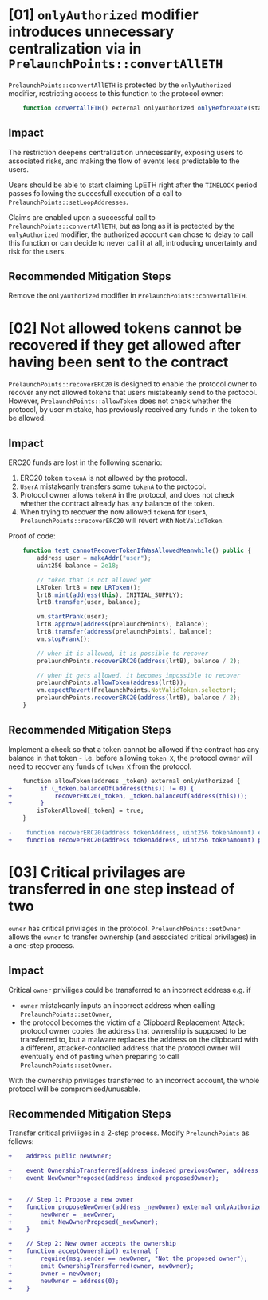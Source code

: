 # [01] `onlyAuthorized` modifier introduces unnecessary centralization via  in `PrelaunchPoints::convertAllETH`

`PrelaunchPoints::convertAllETH` is protected by the `onlyAuthorized` modifier, restricting access to this function to the protocol owner:

```javascript
    function convertAllETH() external onlyAuthorized onlyBeforeDate(startClaimDate) {...}
```

## Impact
The restriction deepens centralization unnecessarily, exposing users to associated risks, and making the flow of events less predictable to the users.

Users should be able to start claiming LpETH right after the `TIMELOCK` period passes following the succesfull execution of a call to `PrelaunchPoints::setLoopAddresses`. 

Claims are enabled upon a successful call to `PrelaunchPoints::convertAllETH`, but as long as it is protected by the `onlyAuthorized` modifier, the authorized account can chose to delay to call this function or can decide to never call it at all, introducing uncertainty and risk for the users.

## Recommended Mitigation Steps
Remove the `onlyAuthorized` modifier in `PrelaunchPoints::convertAllETH`.


# [02] Not allowed tokens cannot be recovered if they get allowed after having been sent to the contract

`PrelaunchPoints::recoverERC20` is designed to enable the protocol owner to recover any not allowed tokens that users mistakeanly send to the protocol. However, `PrelaunchPoints::allowToken` does not check whether the protocol, by user mistake, has previously received any funds in the token to be allowed.

## Impact

ERC20 funds are lost in the following scenario:

1. ERC20 token `tokenA` is not allowed by the protocol.
2. `UserA` mistakeanly transfers some `tokenA` to the protocol.
3. Protocol owner allows `tokenA` in the protocol, and does not check whether the contract already has any balance of the token.
4. When trying to recover the now allowed `tokenA` for `UserA`, `PrelaunchPoints::recoverERC20` will revert with `NotValidToken`.

Proof of code:

```javascript
    function test_cannotRecoverTokenIfWasAllowedMeanwhile() public {
        address user = makeAddr("user");
        uint256 balance = 2e18;

        // token that is not allowed yet
        LRToken lrtB = new LRToken();
        lrtB.mint(address(this), INITIAL_SUPPLY);
        lrtB.transfer(user, balance);

        vm.startPrank(user);
        lrtB.approve(address(prelaunchPoints), balance);
        lrtB.transfer(address(prelaunchPoints), balance);
        vm.stopPrank();

        // when it is allowed, it is possible to recover
        prelaunchPoints.recoverERC20(address(lrtB), balance / 2);

        // when it gets allowed, it becomes impossible to recover
        prelaunchPoints.allowToken(address(lrtB));
        vm.expectRevert(PrelaunchPoints.NotValidToken.selector);
        prelaunchPoints.recoverERC20(address(lrtB), balance / 2);
    }
```

## Recommended Mitigation Steps

Implement a check so that a token cannot be allowed if the contract has any balance in that token - i.e. before allowing `token X`, the protocol owner will need to recover any funds of `token X`  from the protocol.

```diff
    function allowToken(address _token) external onlyAuthorized {
+        if (_token.balanceOf(address(this)) != 0) {
+            recoverERC20(_token, _token.balanceOf(address(this)));
+        }
        isTokenAllowed[_token] = true;
    }

-    function recoverERC20(address tokenAddress, uint256 tokenAmount) external onlyAuthorized{...}
+    function recoverERC20(address tokenAddress, uint256 tokenAmount) public onlyAuthorized{...}
```

# [03] Critical privilages are transferred in one step instead of two

`owner` has critical privilages in the protocol. `PrelaunchPoints::setOwner` allows the `owner` to transfer ownership (and associated critical privilages) in a one-step process.

## Impact

Critical `owner` priviliges could be transferred to an incorrect address e.g. if
- `owner` mistakeanly inputs an incorrect address when calling `PrelaunchPoints::setOwner`,
- the protocol becomes the victim of a Clipboard Replacement Attack: protocol owner copies the address that ownership is supposed to be transferred to, but a malware replaces the address on the clipboard with a different, attacker-controlled address that the protocol owner will eventually end of pasting when preparing to call `PrelaunchPoints::setOwner`.

With the ownership privilages transferred to an incorrect account, the whole protocol will be compromised/unusable.

## Recommended Mitigation Steps

Transfer critical priviliges in a 2-step process. Modify `PrelaunchPoints` as follows:

```diff
+    address public newOwner;

+    event OwnershipTransferred(address indexed previousOwner, address indexed newOwner);
+    event NewOwnerProposed(address indexed proposedOwner);


+    // Step 1: Propose a new owner
+    function proposeNewOwner(address _newOwner) external onlyAuthorized {
+        newOwner = _newOwner;
+        emit NewOwnerProposed(_newOwner);
+    }

+    // Step 2: New owner accepts the ownership
+    function acceptOwnership() external {
+        require(msg.sender == newOwner, "Not the proposed owner");
+        emit OwnershipTransferred(owner, newOwner);
+        owner = newOwner;
+        newOwner = address(0);
+    }

```



